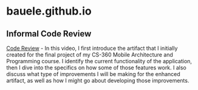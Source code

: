 ﻿# bauele.github.io

## Informal Code Review
[Code Review](https://trackr.bauele.com/external/code_review.mp4) - In this video, I first introduce the artifact that I initially created for the final project of my CS-360 Mobile Architecture and Programming course. I identify the current functionality of the application, then I dive into the specifics on how some of those features work. I also discuss what type of improvements I will be making for the enhanced artifact, as well as how I might go about developing those improvements. 
